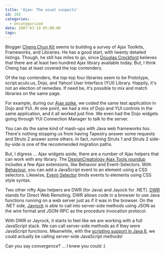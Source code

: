```yaml
---
title: 'Ajax: The usual suspects'
id: 192
categories:
  - Uncategorized
date: 2007-03-19 05:00:00
tags:
---
```


Blogger [Cheng Chun Kit](http://jaycck.blogspot.com/2007/03/wk-8-full-list-of-ajax.html) seems to building a survey of Ajax Toolkits, Frameworks, and Libraries. He has a good start, with twenty detailed listings. Though, he still has miles to go, since [Douglas Crockford](http://jroller.com/page/TedHusted?entry=crockford_clips) believes that there are at least two hundred Ajax library available today. But, I think Cheng has at least covered the top contenders.

Of the top contenders, the top-top four libraries seem to be Prototype, script.aculo.us, Dojo, and Yahoo! User Interface (YUI) Library. Happily, it's not an election of remedies. If need be, it's possible to mix and match libraries on the same page.

For example, during our [Ajax spike](http://www.blogger.com/%20http://jroller.com/page/TedHusted?entry=spike), we coded the same test application in Dojo and YUI. At one point, we had a mix of Dojo and YUI controls in the same application, and it all worked just fine. We even had the Dojo widgets going through YUI Connection Manager to talk to the server.

You can do the same kind of mash-ups with Java web frameworks too. There's nothing stopping us from having Tapestry answer some requests and Struts 2 answer some others. In fact, running Struts 1 and Struts 2 side-by-side is one of the recommended migration paths.

But, I digress ... Ajax widgets aside, there are a number of Ajax helpers that can work with any library. The [DesignCreatology Ajax Tools roundup](http://designcreatology.wordpress.com/2007/03/12/ajax-tools/) includes a few Ajax extensions, like Behavior and Event-Selectors. With [Behaviour](http://bennolan.com/behaviour/), you can add a JavaScript event to an element using a CSS selectors. Likewise, [Event-Selector](http://encytemedia.com/event-selectors/) binds events to elements using CSS style syntax.

Two other nifty Ajax helpers are DWR (for Java) and Jayock for .NET). [DWR](https://dwr.dev.java.net/) stands for Direct Web Remoting. DWR allows code in a browser to use Java functions running on a web server just as if it was in the browser. On the .NET side, [Jayrock](http://jayrock.berlios.de/) is able to call into server-side methods using JSON as the wire format and JSON-RPC as the procedure invocation protocol.

With DWR or Jayrock, it starts to feel like we are working with a full JavaScript stack. We can call server-side methods as if they were JavaScript functions. Meanwhile, with the [scripting support in Java 6](http://www.onjava.com/pub/a/onjava/2006/04/26/mustang-meets-rhino-java-se-6-scripting.html), we could actually be calling server-side JavaScript methods!

Can you say _convergence_? ... I knew you could :)
